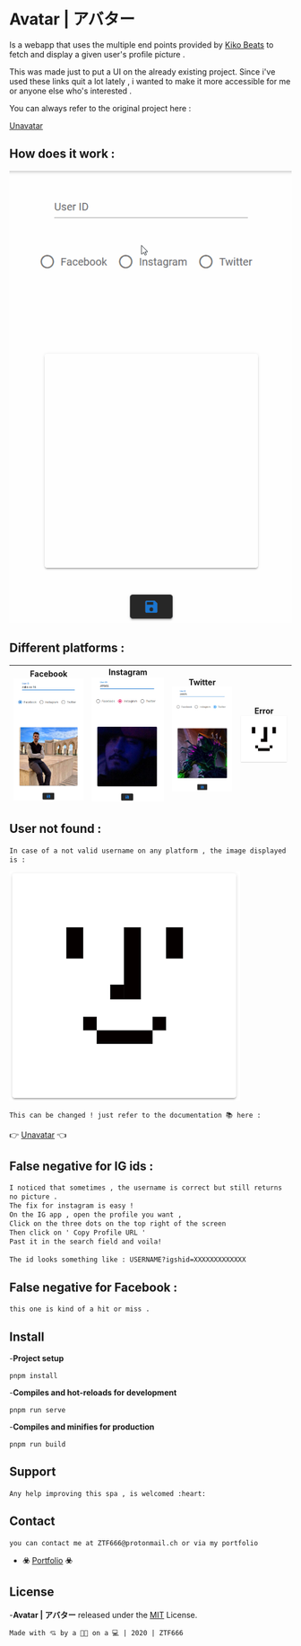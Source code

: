 # Avatar | アバター

Is a webapp that uses the multiple end points provided by [Kiko Beats](https://github.com/Kikobeats) to fetch and display a given user's profile picture .

This was made just to put a UI on the already existing project.
Since i've used these links quit a lot lately , i wanted to make it more accessible
for me or anyone else who's interested .

You can always refer to the original project here :

[Unavatar](https://github.com/Kikobeats/unavatar)

## How does it work :

![Screenshot](/src/assets/avatar.gif)

## Different platforms :

| Facebook![ Screenshot ](/src/assets/fb.png) | Instagram![ Screenshot ](/src/assets/ig.png) | Twitter![ Screenshot ](/src/assets/tw.png) | Error![ Screenshot ](/src/assets/error.png) |
| ------------------------------------------- | -------------------------------------------- | ------------------------------------------ | ------------------------------------------- |


## User not found :

```
In case of a not valid username on any platform , the image displayed is :
```

![ Screenshot ](/src/assets/error.png)

```
This can be changed ! just refer to the documentation 📚 here :
```

👉 [Unavatar](https://unavatar.now.sh/) 👈

## False negative for IG ids :

```
I noticed that sometimes , the username is correct but still returns no picture .
The fix for instagram is easy !
On the IG app , open the profile you want ,
Click on the three dots on the top right of the screen
Then click on ' Copy Profile URL '
Past it in the search field and voila!

The id looks something like : USERNAME?igshid=XXXXXXXXXXXXX
```

## False negative for Facebook :

```
this one is kind of a hit or miss .
```

## Install

-**Project setup**

```
pnpm install
```

-**Compiles and hot-reloads for development**

```
pnpm run serve
```

-**Compiles and minifies for production**

```
pnpm run build
```

## Support

```
Any help improving this spa , is welcomed :heart:
```

## Contact

```
you can contact me at ZTF666@protonmail.ch or via my portfolio
```

- **:biohazard:** [Portfolio](https://ztfportfolio.web.app/) **:biohazard:**

## License

-**Avatar | アバター** released under the [MIT](LICENSE) License.

```
Made with 💘 by a 👨‍💻 on a 💻 | 2020 | ZTF666
```
